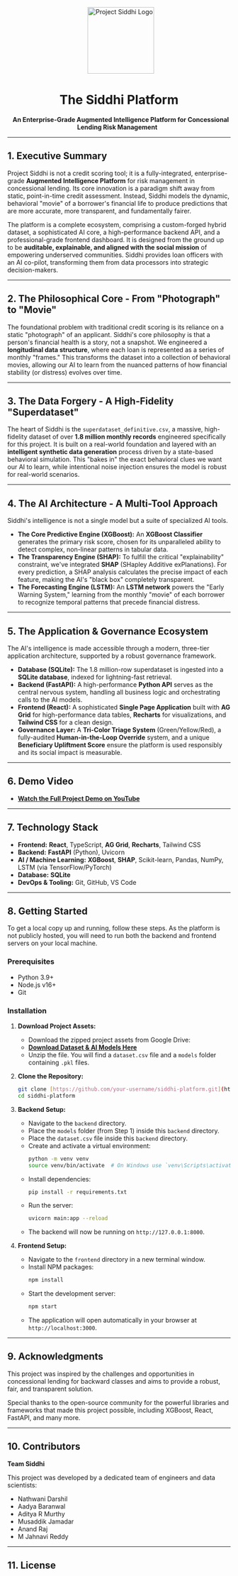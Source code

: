 <p align="center">
  <img src="https://github.com/Anonymous-7777/Raahi/blob/main/Logo.png" alt="Project Siddhi Logo" width="150">
</p>

<h1 align="center">The Siddhi Platform</h1>

<p align="center">
  <strong>An Enterprise-Grade Augmented Intelligence Platform for Concessional Lending Risk Management</strong>
  <br />
</p>

---

## 1. Executive Summary

Project Siddhi is not a credit scoring tool; it is a fully-integrated, enterprise-grade **Augmented Intelligence Platform** for risk management in concessional lending. Its core innovation is a paradigm shift away from static, point-in-time credit assessment. Instead, Siddhi models the dynamic, behavioral "movie" of a borrower's financial life to produce predictions that are more accurate, more transparent, and fundamentally fairer.

The platform is a complete ecosystem, comprising a custom-forged hybrid dataset, a sophisticated AI core, a high-performance backend API, and a professional-grade frontend dashboard. It is designed from the ground up to be **auditable, explainable, and aligned with the social mission** of empowering underserved communities. Siddhi provides loan officers with an AI co-pilot, transforming them from data processors into strategic decision-makers.

---

## 2. The Philosophical Core - From "Photograph" to "Movie"

The foundational problem with traditional credit scoring is its reliance on a static "photograph" of an applicant. Siddhi's core philosophy is that a person's financial health is a story, not a snapshot. We engineered a **longitudinal data structure**, where each loan is represented as a series of monthly "frames." This transforms the dataset into a collection of behavioral movies, allowing our AI to learn from the nuanced patterns of how financial stability (or distress) evolves over time.

---

## 3. The Data Forgery - A High-Fidelity "Superdataset"

The heart of Siddhi is the `superdataset_definitive.csv`, a massive, high-fidelity dataset of over **1.8 million monthly records** engineered specifically for this project. It is built on a real-world foundation and layered with an **intelligent synthetic data generation** process driven by a state-based behavioral simulation. This "bakes in" the exact behavioral clues we want our AI to learn, while intentional noise injection ensures the model is robust for real-world scenarios.

---

## 4. The AI Architecture - A Multi-Tool Approach

Siddhi's intelligence is not a single model but a suite of specialized AI tools.

* **The Core Predictive Engine (XGBoost):** An **XGBoost Classifier** generates the primary risk score, chosen for its unparalleled ability to detect complex, non-linear patterns in tabular data.
* **The Transparency Engine (SHAP):** To fulfill the critical "explainability" constraint, we've integrated **SHAP** (SHapley Additive exPlanations). For every prediction, a SHAP analysis calculates the precise impact of each feature, making the AI's "black box" completely transparent.
* **The Forecasting Engine (LSTM):** An **LSTM network** powers the "Early Warning System," learning from the monthly "movie" of each borrower to recognize temporal patterns that precede financial distress.

---

## 5. The Application & Governance Ecosystem

The AI's intelligence is made accessible through a modern, three-tier application architecture, supported by a robust governance framework.

* **Database (SQLite):** The 1.8 million-row superdataset is ingested into a **SQLite database**, indexed for lightning-fast retrieval.
* **Backend (FastAPI):** A high-performance **Python API** serves as the central nervous system, handling all business logic and orchestrating calls to the AI models.
* **Frontend (React):** A sophisticated **Single Page Application** built with **AG Grid** for high-performance data tables, **Recharts** for visualizations, and **Tailwind CSS** for a clean design.
* **Governance Layer:** A **Tri-Color Triage System** (Green/Yellow/Red), a fully-audited **Human-in-the-Loop Override** system, and a unique **Beneficiary Upliftment Score** ensure the platform is used responsibly and its social impact is measurable.

---

## 6. Demo Video

* [**Watch the Full Project Demo on YouTube**](https://www.youtube.com/watch?v=your_video_id_here)

---

## 7. Technology Stack

* **Frontend:** **React**, TypeScript, **AG Grid**, **Recharts**, Tailwind CSS
* **Backend:** **FastAPI** (Python), Uvicorn
* **AI / Machine Learning:** **XGBoost**, **SHAP**, Scikit-learn, Pandas, NumPy, LSTM (via TensorFlow/PyTorch)
* **Database:** **SQLite**
* **DevOps & Tooling:** Git, GitHub, VS Code

---

## 8. Getting Started

To get a local copy up and running, follow these steps. As the platform is not publicly hosted, you will need to run both the backend and frontend servers on your local machine.

### Prerequisites
* Python 3.9+
* Node.js v16+
* Git

### Installation
1.  **Download Project Assets:**
    * Download the zipped project assets from Google Drive:
    * [**Download Dataset & AI Models Here**](https://your.google.drive.link.here)
    * Unzip the file. You will find a `dataset.csv` file and a `models` folder containing `.pkl` files.

2.  **Clone the Repository:**
    ```sh
    git clone [https://github.com/your-username/siddhi-platform.git](https://github.com/your-username/siddhi-platform.git)
    cd siddhi-platform
    ```

3.  **Backend Setup:**
    * Navigate to the `backend` directory.
    * Place the `models` folder (from Step 1) inside this `backend` directory.
    * Place the `dataset.csv` file inside this `backend` directory.
    * Create and activate a virtual environment:
        ```sh
        python -m venv venv
        source venv/bin/activate  # On Windows use `venv\Scripts\activate`
        ```
    * Install dependencies:
        ```sh
        pip install -r requirements.txt
        ```
    * Run the server:
        ```sh
        uvicorn main:app --reload
        ```
    * The backend will now be running on `http://127.0.0.1:8000`.

4.  **Frontend Setup:**
    * Navigate to the `frontend` directory in a new terminal window.
    * Install NPM packages:
        ```sh
        npm install
        ```
    * Start the development server:
        ```sh
        npm start
        ```
    * The application will open automatically in your browser at `http://localhost:3000`.

---

## 9. Acknowledgments

This project was inspired by the challenges and opportunities in concessional lending for backward classes and aims to provide a robust, fair, and transparent solution.

Special thanks to the open-source community for the powerful libraries and frameworks that made this project possible, including XGBoost, React, FastAPI, and many more.

---

## 10. Contributors

**Team Siddhi**

This project was developed by a dedicated team of engineers and data scientists:

* Nathwani Darshil
* Aadya Baranwal
* Aditya R Murthy
* Musaddik Jamadar
* Anand Raj
* M Jahnavi Reddy

---

## 11. License

